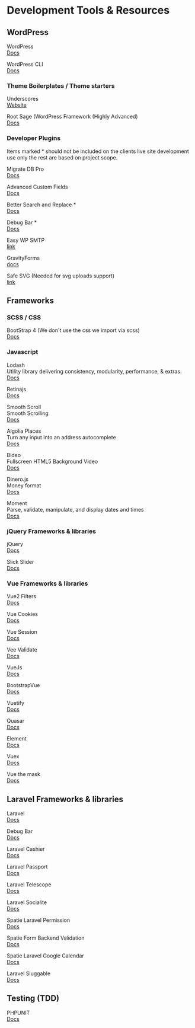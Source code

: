 # Development Tools & Resources



## WordPress

WordPress    
[Docs](https://codex.wordpress.org/Developer_Documentation)

WordPress CLI    
[Docs](https://wp-cli.org/)

### Theme Boilerplates / Theme starters

Underscores  
[Website](https://underscores.me/)

Root Sage (WordPress Framework (Highly Advanced)     
[Docs](https://roots.io/sage/)

### Developer Plugins
Items marked * should not be included on the clients live site development use only the rest are based on project scope.

Migrate DB Pro    
[Docs](https://deliciousbrains.com/wp-migrate-db-pro/)

Advanced Custom Fields            
[Docs](https://www.advancedcustomfields.com/)

Better Search and Replace *      
[Docs](https://wordpress.org/plugins/better-search-replace/)

Debug Bar *     
[Docs](https://wordpress.org/plugins/debug-bar/)

Easy WP SMTP    
[link](https://wordpress.org/plugins/easy-wp-smtp/)

GravityForms    
[docs](https://docs.gravityforms.com/)

Safe SVG (Needed for svg uploads support)     
[link](https://wordpress.org/plugins/safe-svg/)

## Frameworks

### SCSS / CSS

BootStrap 4 (We don't use the css we import via scss)   
[Docs](https://getbootstrap.com/docs/4.3/getting-started/introduction/)

### Javascript

Lodash    
Utility library delivering consistency, modularity, performance, & extras.   
[Docs](https://lodash.com/)

Retinajs    
[Docs](http://imulus.github.io/retinajs/)

Smooth Scroll       
Smooth Scrolling   
[Docs](https://github.com/cferdinandi/smooth-scroll)

Algolia Places   
Turn any input into an address autocomplete   
[Docs](https://community.algolia.com/places/)

Bideo    
Fullscreen HTML5 Background Video      
[Docs](https://github.com/rishabhp/bideo.js)

Dinero.js   
Money format    
[Docs](https://sarahdayan.github.io/dinero.js/)   

Moment   
Parse, validate, manipulate, and display dates and times    
[Docs](https://momentjs.com/)  


### jQuery Frameworks & libraries

jQuery    
[Docs](https://jquery.com/)

Slick Slider    
[Docs](https://kenwheeler.github.io/slick/)


### Vue Frameworks & libraries

Vue2 Filters    
[Docs](https://github.com/freearhey/vue2-filters)

Vue Cookies    
[Docs](https://github.com/cmp-cc/vue-cookies)

Vue Session    
[Docs](https://github.com/victorsferreira/vue-session)

Vee Validate    
[Docs](https://baianat.github.io/vee-validate/)

VueJs    
[Docs](https://bootstrap-vue.js.org/docs)

BootstrapVue    
[Docs](https://bootstrap-vue.js.org/docs)

Vuetify    
[Docs](https://vuetifyjs.com/en/getting-started/quick-start)

Quasar    
[Docs](https://quasar.dev/start/pick-quasar-flavour)

Element    
[Docs](https://element.eleme.io/#/en-US)

Vuex    
[Docs](https://vuex.vuejs.org/guide/)

Vue the mask    
[Docs](https://vuejs-tips.github.io/vue-the-mask/)

## Laravel Frameworks & libraries

Laravel    
[Docs](https://laravel.com/docs/)

Debug Bar    
[Docs](https://github.com/barryvdh/laravel-debugbar)

Laravel Cashier    
[Docs](https://laravel.com/docs/billing)

Laravel Passport    
[Docs](https://laravel.com/docs/passport)

Laravel Telescope    
[Docs](https://laravel.com/docs/telescope)

Laravel Socialite    
[Docs](https://laravel.com/docs/socialite)

Spatie Laravel Permission    
[Docs](https://github.com/spatie/laravel-permission)

Spatie Form  Backend Validation    
[Docs](https://github.com/spatie/form-backend-validation)

Spatie Laravel Google Calendar    
[Docs](https://github.com/spatie/laravel-google-calendar)

Laravel Sluggable    
[Docs](https://github.com/spatie/laravel-sluggable)

## Testing (TDD)

PHPUNIT    
[Docs](https://phpunit.readthedocs.io/en/)   

